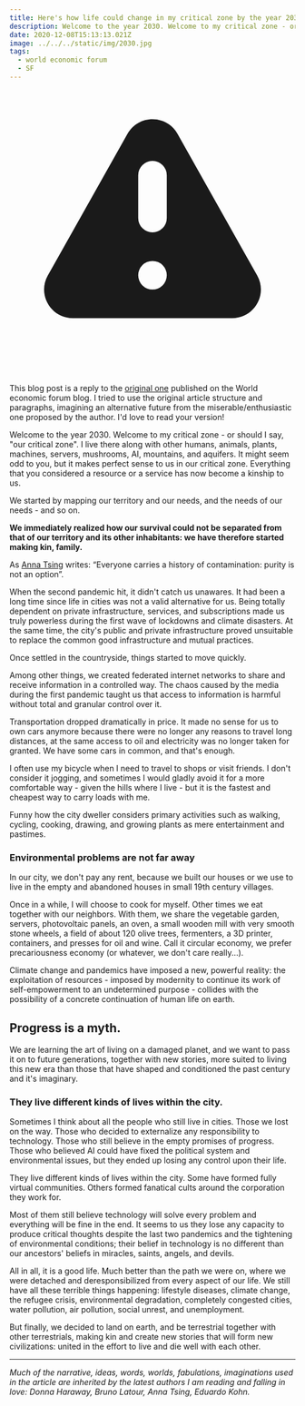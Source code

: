 ```yaml
---
title: Here's how life could change in my critical zone by the year 2030
description: Welcome to the year 2030. Welcome to my critical zone - or should I say, "our critical “zone. 
date: 2020-12-08T15:13:13.021Z
image: ../../../static/img/2030.jpg
tags:
  - world economic forum
  - SF
---
```


<div class="rounded-md bg-yellow-50 p-4">
  <div class="flex items-center">
    <div class="flex-shrink-0">
      <!-- Heroicon name: exclamation -->
      <svg class="h-5 w-5 text-yellow-400" xmlns="http://www.w3.org/2000/svg" viewBox="0 0 20 20" fill="currentColor" aria-hidden="true">
        <path fill-rule="evenodd" d="M8.257 3.099c.765-1.36 2.722-1.36 3.486 0l5.58 9.92c.75 1.334-.213 2.98-1.742 2.98H4.42c-1.53 0-2.493-1.646-1.743-2.98l5.58-9.92zM11 13a1 1 0 11-2 0 1 1 0 012 0zm-1-8a1 1 0 00-1 1v3a1 1 0 002 0V6a1 1 0 00-1-1z" clip-rule="evenodd" />
      </svg>
    </div>
    <div class="ml-3">
      <div class="mt-2 text-sm text-yellow-700">
        <p>
          This blog post is a reply to the <a class="text-yellow-400" href="https://www.weforum.org/agenda/2016/11/how-life-could-change-2030/" target="blank">original one</a> published on the World economic forum blog. I tried to use the original article structure and paragraphs, imagining an alternative future from the miserable/enthusiastic one proposed by the author. I'd love to read your version!
        </p>
      </div>
    </div>
  </div>
</div>


Welcome to the year 2030. Welcome to my critical zone - or should I say, "our critical zone". I live there along with other humans, animals, plants, machines, servers, mushrooms, AI, mountains, and aquifers. It might seem odd to you, but it makes perfect sense to us in our critical zone. Everything that you considered a resource or a service has now become a kinship to us.

We started by mapping our territory and our needs, and the needs of our needs - and so on.

**We immediately realized how our survival could not be separated from that of our territory and its other inhabitants: we have therefore started making kin, family.**

As [Anna Tsing](https://press.princeton.edu/our-authors/tsing-anna-lowenhaupt) writes: “Everyone carries a history of contamination: purity is not an option”.

When the second pandemic hit, it didn't catch us unawares. It had been a long time since life in cities was not a valid alternative for us. Being totally dependent on private infrastructure, services, and subscriptions made us truly powerless during the first wave of lockdowns and climate disasters. At the same time, the city's public and private infrastructure proved unsuitable to replace the common good infrastructure and mutual practices.

Once settled in the countryside, things started to move quickly.

Among other things, we created federated internet networks to share and receive information in a controlled way. The chaos caused by the media during the first pandemic taught us that access to information is harmful without total and granular control over it.

Transportation dropped dramatically in price. It made no sense for us to own cars anymore because there were no longer any reasons to travel long distances, at the same access to oil and electricity was no longer taken for granted. We have some cars in common, and that's enough.

I often use my bicycle when I need to travel to shops or visit friends. I don't consider it jogging, and sometimes I would gladly avoid it for a more comfortable way - given the hills where I live - but it is the fastest and cheapest way to carry loads with me.

Funny how the city dweller considers primary activities such as walking, cycling, cooking, drawing, and growing plants as mere entertainment and pastimes.

### Environmental problems are not far away

In our city, we don't pay any rent, because we built our houses or we use to live in the empty and abandoned houses in small 19th century villages.

Once in a while, I will choose to cook for myself. Other times we eat together with our neighbors. With them, we share the vegetable garden, servers, photovoltaic panels, an oven, a small wooden mill with very smooth stone wheels, a field of about 120 olive trees, fermenters, a 3D printer, containers, and presses for oil and wine. Call it circular economy, we prefer precariousness economy (or whatever, we don't care really...).

Climate change and pandemics have imposed a new, powerful reality: the exploitation of resources - imposed by modernity to continue its work of self-empowerment to an undetermined purpose - collides with the possibility of a concrete continuation of human life on earth.

## Progress is a myth.

We are learning the art of living on a damaged planet, and we want to pass it on to future generations, together with new stories, more suited to living this new era than those that have shaped and conditioned the past century and it's imaginary.

### They live different kinds of lives within the city.

Sometimes I think about all the people who still live in cities. Those we lost on the way. Those who decided to externalize any responsibility to technology. Those who still believe in the empty promises of progress. Those who believed AI could have fixed the political system and environmental issues, but they ended up losing any control upon their life.

They live different kinds of lives within the city. Some have formed fully virtual communities. Others formed fanatical cults around the corporation they work for.

Most of them still believe technology will solve every problem and everything will be fine in the end. It seems to us they lose any capacity to produce critical thoughts despite the last two pandemics and the tightening of environmental conditions; their belief in technology is no different than our ancestors' beliefs in miracles, saints, angels, and devils.

All in all, it is a good life. Much better than the path we were on, where we were detached and deresponsibilized from every aspect of our life. We still have all these terrible things happening: lifestyle diseases, climate change, the refugee crisis, environmental degradation, completely congested cities, water pollution, air pollution, social unrest, and unemployment.

But finally, we decided to land on earth, and be terrestrial together with other terrestrials, making kin and create new stories that will form new civilizations: united in the effort to live and die well with each other.

---

_Much of the narrative, ideas, words, worlds, fabulations, imaginations used in the article are inherited by the latest authors I am reading and falling in love: Donna Haraway, Bruno Latour, Anna Tsing, Eduardo Kohn._
